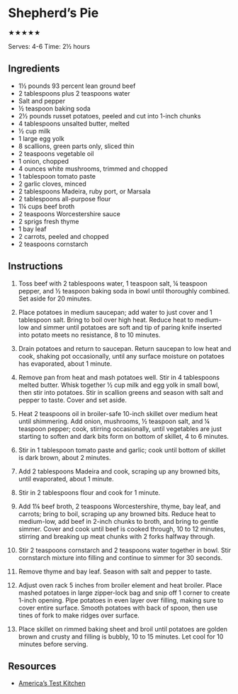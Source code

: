 # Shepherd’s Pie

★★★★★

Serves: 4-6
Time: 2½ hours

## Ingredients

* 1½ pounds 93 percent lean ground beef
* 2 tablespoons plus 2 teaspoons water
* Salt and pepper
* ½ teaspoon baking soda
* 2½ pounds russet potatoes, peeled and cut into 1-inch chunks
* 4 tablespoons unsalted butter, melted
* ½ cup milk
* 1 large egg yolk
* 8 scallions, green parts only, sliced thin
* 2 teaspoons vegetable oil
* 1 onion, chopped
* 4 ounces white mushrooms, trimmed and chopped
* 1 tablespoon tomato paste
* 2 garlic cloves, minced
* 2 tablespoons Madeira, ruby port, or Marsala
* 2 tablespoons all-purpose flour
* 1¼ cups beef broth
* 2 teaspoons Worcestershire sauce
* 2 sprigs fresh thyme
* 1 bay leaf
* 2 carrots, peeled and chopped
* 2 teaspoons cornstarch

## Instructions

1. Toss beef with 2 tablespoons water, 1 teaspoon salt, ¼ teaspoon pepper, and ½ teaspoon baking soda in bowl until thoroughly combined. Set aside for 20 minutes.

2. Place potatoes in medium saucepan; add water to just cover and 1 tablespoon salt. Bring to boil over high heat. Reduce heat to medium-low and simmer until potatoes are soft and tip of paring knife inserted into potato meets no resistance, 8 to 10 minutes.

3. Drain potatoes and return to saucepan. Return saucepan to low heat and cook, shaking pot occasionally, until any surface moisture on potatoes has evaporated, about 1 minute.

4. Remove pan from heat and mash potatoes well. Stir in 4 tablespoons melted butter. Whisk together ½ cup milk and egg yolk in small bowl, then stir into potatoes. Stir in scallion greens and season with salt and pepper to taste. Cover and set aside.

5. Heat 2 teaspoons oil in broiler-safe 10-inch skillet over medium heat until shimmering. Add onion, mushrooms, ½ teaspoon salt, and ¼ teaspoon pepper; cook, stirring occasionally, until vegetables are just starting to soften and dark bits form on bottom of skillet, 4 to 6 minutes.

6. Stir in 1 tablespoon tomato paste and garlic; cook until bottom of skillet is dark brown, about 2 minutes.

7. Add 2 tablespoons Madeira and cook, scraping up any browned bits, until evaporated, about 1 minute.

8. Stir in 2 tablespoons flour and cook for 1 minute.

9. Add 1¼ beef broth, 2 teaspoons Worcestershire, thyme, bay leaf, and carrots; bring to boil, scraping up any browned bits. Reduce heat to medium-low, add beef in 2-inch chunks to broth, and bring to gentle simmer. Cover and cook until beef is cooked through, 10 to 12 minutes, stirring and breaking up meat chunks with 2 forks halfway through.

10. Stir 2 teaspoons cornstarch and 2 teaspoons water together in bowl. Stir cornstarch mixture into filling and continue to simmer for 30 seconds.

11. Remove thyme and bay leaf. Season with salt and pepper to taste.

12. Adjust oven rack 5 inches from broiler element and heat broiler. Place mashed potatoes in large zipper-lock bag and snip off 1 corner to create 1-inch opening. Pipe potatoes in even layer over filling, making sure to cover entire surface. Smooth potatoes with back of spoon, then use tines of fork to make ridges over surface.

13. Place skillet on rimmed baking sheet and broil until potatoes are golden brown and crusty and filling is bubbly, 10 to 15 minutes. Let cool for 10 minutes before serving.

## Resources

* [America’s Test Kitchen](https://www.americastestkitchen.com/recipes/7211-shepherds-pie)
